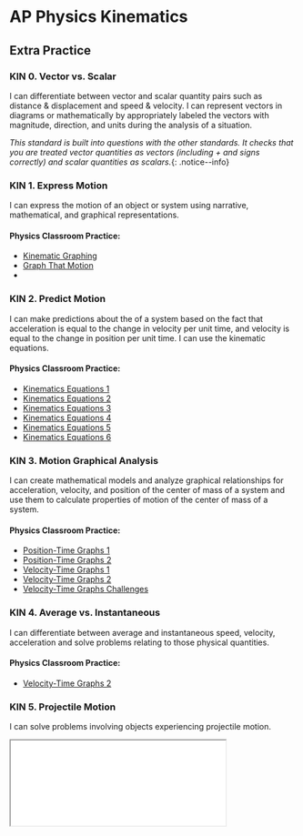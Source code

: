 # AP Physics Kinematics

## Extra Practice 

### KIN 0. Vector vs. Scalar 
I can differentiate between vector and scalar quantity pairs such as distance & displacement and speed & velocity. I can represent vectors in diagrams or mathematically by appropriately labeled the vectors with magnitude, direction, and units during the analysis of a situation.

_This standard is built into questions with the other standards. It checks that you are treated vector quantities as vectors (including + and signs correctly) and scalar quantities as scalars._{: .notice--info}

### KIN 1. Express Motion 
I can express the motion of an object or system using narrative, mathematical, and graphical representations.

#### Physics Classroom Practice:
- [Kinematic Graphing](https://www.physicsclassroom.com/Concept-Checkers/Interactives/Kinematic-Graphing-1)
- [Graph That Motion](https://www.physicsclassroom.com/Physics-Interactives/1-D-Kinematics/Graph-That-Motion/Graph-That-Motion-Interactive)
- 


### KIN 2. Predict Motion 
I can make predictions about the of a system based on the fact that acceleration is equal to the change in velocity per unit time, and velocity is equal to the change in position per unit time. I can use the kinematic equations.
#### Physics Classroom Practice:
- [Kinematics Equations 1](https://www.physicsclassroom.com/calcpad/launch/CPK13)
- [Kinematics Equations 2](https://www.physicsclassroom.com/calcpad/launch/CPK14)
- [Kinematics Equations 3](https://www.physicsclassroom.com/calcpad/launch/CPK15)
- [Kinematics Equations 4](https://www.physicsclassroom.com/calcpad/launch/CPK17)
- [Kinematics Equations 5](https://www.physicsclassroom.com/calcpad/launch/CPK17)
- [Kinematics Equations 6](https://www.physicsclassroom.com/calcpad/launch/CPK18)

### KIN 3. Motion Graphical Analysis
I can create mathematical models and analyze graphical relationships for acceleration, velocity, and position of the center of mass of a system and use them to calculate properties of motion of the center of mass of a system.
#### Physics Classroom Practice:
- [Position-Time Graphs 1](https://www.physicsclassroom.com/calcpad/launch/CPK8)
- [Position-Time Graphs 2](https://www.physicsclassroom.com/calcpad/launch/CPK9)
- [Velocity-Time Graphs 1](https://www.physicsclassroom.com/calcpad/launch/CPK10)
- [Velocity-Time Graphs 2](https://www.physicsclassroom.com/calcpad/launch/CPK11)
- [Velocity-Time Graphs Challenges](https://www.physicsclassroom.com/calcpad/launch/CPK12)

### KIN 4. Average vs. Instantaneous 
I can differentiate between average and instantaneous speed, velocity, acceleration and solve problems relating to those physical quantities.
#### Physics Classroom Practice:
- [Velocity-Time Graphs 2](https://www.physicsclassroom.com/calcpad/launch/CPK11)


### KIN 5. Projectile Motion 
I can solve problems involving objects experiencing projectile motion.


<iframe src = "/Presentations/APCAPM/talks/CAPM2023.html" width ="75%"></iframe>